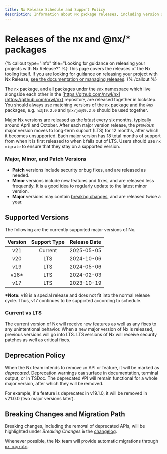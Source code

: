 ```yaml
---
title: Nx Release Schedule and Support Policy
description: Information about Nx package releases, including version support timelines, LTS policy, and deprecation guidelines for the nx and @nx/* packages.
---
```


# Releases of the nx and @nx/\* packages

{% callout type="info" title="Looking for guidance on releasing your projects with Nx Release?" %}
This page covers the releases of the Nx tooling itself. If you are looking for guidance on releasing your project with Nx Release, [see the documentation on managing releases](/features/manage-releases).
{% /callout %}

The `nx` package, and all packages under the `@nx` namespace which live alongside each other in the [https://github.com/nrwl/nx](https://github.com/nrwl/nx) repository, are released together in lockstep. You should always use matching versions of the `nx` package and the `@nx` packages, e.g. `nx@19.2.0` and `@nx/js@19.2.0` should be used together.

Major Nx versions are released as the _latest_ every six months, typically around April and October.
After each major version release, the _previous_ major version moves to long-term support (LTS) for 12 months, after
which it becomes unsupported.
Each major version has 18 total months of support from when it is first released to when it falls out of LTS. Users
should use `nx migrate` to ensure that they stay on a supported version.

### Major, Minor, and Patch Versions

- **Patch** versions include security or bug fixes, and are released as needed.
- **Minor** versions include new features and fixes, and are released less frequently. It is a good idea to regularly
  update to the latest minor version.
- **Major** versions may contain [breaking changes](#breaking-changes-and-migration-path), and are released twice a
  year.

## Supported Versions

The following are the currently supported major versions of Nx.

| Version | Support Type | Release Date |
| :-----: | :----------: | :----------: |
|   v21   |   Current    |  2025-05-05  |
|   v20   |     LTS      |  2024-10-06  |
|   v19   |     LTS      |  2024-05-06  |
|  v18\*  |     LTS      |  2024-02-03  |
|   v17   |     LTS      |  2023-10-19  |

**\*Note:** v18 is a special release and does not fit into the normal release cycle. Thus, v17 continues to be supported
according to schedule.

### Current vs LTS

The current version of Nx will receive new features as well as any fixes to any unintentional behavior.
When a new major version of Nx is released, previous versions will go into LTS.
LTS versions of Nx will receive security patches as well as critical fixes.

## Deprecation Policy

When the Nx team intends to remove an API or feature, it will be marked as _deprecated_. Deprecation warnings can
surface in documentation, terminal output, or in TSDoc. The deprecated API will remain
functional for a whole major version, after which they will be removed.

For example, if a feature is deprecated in v19.1.0, it will be removed in v21.0.0 (two major versions later).

## Breaking Changes and Migration Path

Breaking changes, including the removal of deprecated APIs, will be highlighted under _Breaking Changes_ in
the [changelog](/changelog).

Whenever possible, the Nx team will provide automatic migrations
through [`nx migrate`](/reference/core-api/nx/documents/migrate#migrate).
